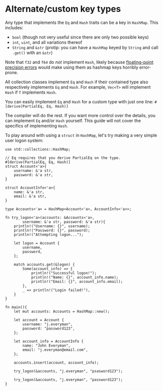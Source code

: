 # Alternate/custom key types

Any type that implements the `Eq` and `Hash` traits can be a key in `HashMap`.
This includes:

- `bool` (though not very useful since there are only two possible keys)
- `int`, `uint`, and all variations thereof
- `String` and `&str` (protip: you can have a `HashMap` keyed by `String` and
  call `.get()` with an `&str`)

Note that `f32` and `f64` do *not* implement `Hash`, likely because
[floating-point precision errors][floating] would make using them as hashmap
keys horribly error-prone.

All collection classes implement `Eq` and `Hash` if their contained type also
respectively implements `Eq` and `Hash`. For example, `Vec<T>` will implement
`Hash` if `T` implements `Hash`.

You can easily implement `Eq` and `Hash` for a custom type with just one line:
`#[derive(PartialEq, Eq, Hash)]`

The compiler will do the rest. If you want more control over the details, you
can implement `Eq` and/or `Hash` yourself. This guide will not cover the
specifics of implementing `Hash`.

To play around with using a `struct` in `HashMap`, let's try making a very
simple user logon system:

```rust,editable
use std::collections::HashMap;

// Eq requires that you derive PartialEq on the type.
#[derive(PartialEq, Eq, Hash)]
struct Account<'a>{
    username: &'a str,
    password: &'a str,
}

struct AccountInfo<'a>{
    name: &'a str,
    email: &'a str,
}

type Accounts<'a> = HashMap<Account<'a>, AccountInfo<'a>>;

fn try_logon<'a>(accounts: &Accounts<'a>,
        username: &'a str, password: &'a str){
    println!("Username: {}", username);
    println!("Password: {}", password);
    println!("Attempting logon...");

    let logon = Account {
        username,
        password,
    };

    match accounts.get(&logon) {
        Some(account_info) => {
            println!("Successful logon!");
            println!("Name: {}", account_info.name);
            println!("Email: {}", account_info.email);
        },
        _ => println!("Login failed!"),
    }
}

fn main(){
    let mut accounts: Accounts = HashMap::new();

    let account = Account {
        username: "j.everyman",
        password: "password123",
    };

    let account_info = AccountInfo {
        name: "John Everyman",
        email: "j.everyman@email.com",
    };

    accounts.insert(account, account_info);

    try_logon(&accounts, "j.everyman", "psasword123");

    try_logon(&accounts, "j.everyman", "password123");
}
```

[hash]: https://en.wikipedia.org/wiki/Hash_function
[floating]: https://en.wikipedia.org/wiki/Floating_point#Accuracy_problems
